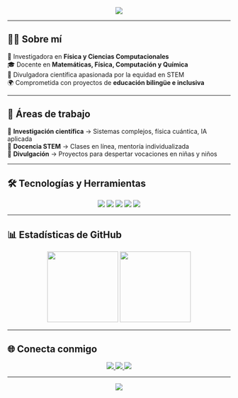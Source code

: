 <!-- Banner -->
<p align="center">
  <img src="https://capsule-render.vercel.app/api?type=wave&color=0:8e2de2,100:4a00e0&height=300&section=header&text=Hola%20Soy%20Yenni&fontSize=50&fontColor=ffffff&text-y=-40" />
</p>

---

## 👩‍🔬 Sobre mí
🌱 Investigadora en **Física y Ciencias Computacionales**  
🎓 Docente en **Matemáticas, Física, Computación y Química**  
🎤 Divulgadora científica apasionada por la equidad en STEM  
🌍 Comprometida con proyectos de **educación bilingüe e inclusiva**  

---

## 🚀 Áreas de trabajo
🔹 **Investigación científica** → Sistemas complejos, física cuántica, IA aplicada  
🔹 **Docencia STEM** → Clases en línea, mentoría individualizada  
🔹 **Divulgación** → Proyectos para despertar vocaciones en niñas y niños  

---

## 🛠️ Tecnologías y Herramientas
<p align="center">
  <img src="https://img.shields.io/badge/Python-3776AB?style=for-the-badge&logo=python&logoColor=white" />
  <img src="https://img.shields.io/badge/R-276DC3?style=for-the-badge&logo=r&logoColor=white" />
  <img src="https://img.shields.io/badge/LaTeX-008080?style=for-the-badge&logo=latex&logoColor=white" />
  <img src="https://img.shields.io/badge/Jupyter-F37626?style=for-the-badge&logo=jupyter&logoColor=white" />
  <img src="https://img.shields.io/badge/Teaching-ffcc00?style=for-the-badge&logo=google-classroom&logoColor=black" />
</p>

---

## 📊 Estadísticas de GitHub
<p align="center">
  <img src="https://github-readme-stats.vercel.app/api?username=YENNI-USUARIO&show_icons=true&theme=tokyonight" height="160"/>
  <img src="https://github-readme-stats.vercel.app/api/top-langs/?username=YENNI-USUARIO&layout=compact&theme=tokyonight" height="160"/>
</p>

---

## 🌐 Conecta conmigo
<p align="center">
  <a href="https://www.linkedin.com/in/yenni-p-ortiz-acero" target="_blank">
    <img src="https://img.shields.io/badge/LinkedIn-blue?style=for-the-badge&logo=linkedin&logoColor=white"/>
  </a>
  <a href="https://scholar.google.com/citations?user=mTnwi0kAAAAJ&hl=es" target="_blank">
    <img src="https://img.shields.io/badge/Google%20Scholar-4285F4?style=for-the-badge&logo=google-scholar&logoColor=white"/>
  </a>
  <a href="https://www.researchgate.net/profile/TU-PERFIL" target="_blank">
    <img src="https://img.shields.io/badge/ResearchGate-00CCBB?style=for-the-badge&logo=researchgate&logoColor=white"/>
  </a>
</p>

---

<p align="center">
  <img src="https://capsule-render.vercel.app/api?type=wave&color=0:4a00e0,100:8e2de2&height=150&section=footer&fontColor=ffffff" />
</p>
